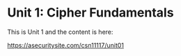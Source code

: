 # Unit 1: Cipher Fundamentals

This is Unit 1 and the content is here:

https://asecuritysite.com/csn11117/unit01




